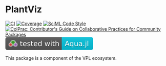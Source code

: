 # PlantViz

[![CI](https://github.com/VirtualPlantLab/PlantViz.jl/actions/workflows/main.yml/badge.svg)](https://github.com/VirtualPlantLab/PlantViz.jl/actions/workflows/main.yml)
[![Coverage](https://codecov.io/gh/VirtualPlantLab/PlantViz.jl/branch/master/graph/badge.svg)](https://codecov.io/gh/VirtualPlantLab/PlantViz.jl)
[![SciML Code Style](https://img.shields.io/static/v1?label=code%20style&message=SciML&color=9558b2&labelColor=389826)](https://github.com/SciML/SciMLStyle)
[![ColPrac: Contributor's Guide on Collaborative Practices for Community Packages](https://img.shields.io/badge/ColPrac-Contributor's%20Guide-blueviolet)](https://github.com/SciML/ColPrac)
[![Aqua QA](https://raw.githubusercontent.com/JuliaTesting/Aqua.jl/master/badge.svg)](https://github.com/JuliaTesting/Aqua.jl)

This package is a component of the VPL ecosystem.
